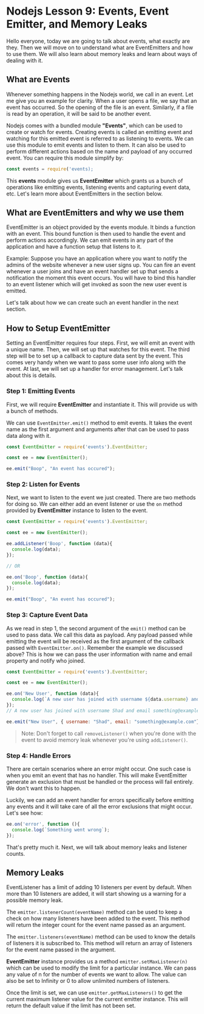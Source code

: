 # Nodejs Lesson 9: Events, Event Emitter, and Memory Leaks

Hello everyone, today we are going to talk about events, what exactly are they. Then we will move on to understand what are EventEmitters and how to use them. We will also learn about memory leaks and learn about ways of dealing with it.

## What are Events

Whenever something happens in the Nodejs world, we call in an event. Let me give you an example for clarity. When a user opens a file, we say that an event has occurred. So the opening of the file is an event. Similarly, if a file is read by an operation, it will be said to be another event.  

Nodejs comes with a bundled module **"Events"**, which can be used to create or watch for events. Creating events is called an emitting event and watching for this emitted event is referred to as listening to events. We can use this module to emit events and listen to them. It can also be used to perform different actions based on the name and payload of any occurred event. You can require this module simplify by:

```js
const events = require('events);
```

This **events** module gives us **EventEmitter** which grants us a bunch of operations like emitting events, listening events and capturing event data, etc. Let's learn more about EventEmitters in the section below.

## What are EventEmitters and why we use them

EventEmitter is an object provided by the events module. It binds a function with an event. This bound function is then used to handle the event and perform actions accordingly. We can emit events in any part of the application and have a function setup that listens to it.

Example: Suppose you have an application where you want to notify the admins of the website whenever a new user signs up. You can fire an event whenever a user joins and have an event handler set up that sends a notification the moment this event occurs. You will have to bind this handler to an event listener which will get invoked as soon the new user event is emitted.

Let's talk about how we can create such an event handler in the next section.

## How to Setup EventEmitter

Setting an EventEmitter requires four steps. First, we will emit an event with a unique name. Then, we will set up that watches for this event. The third step will be to set up a callback to capture data sent by the event. This comes very handy when we want to pass some user info along with the event. At last, we will set up a handler for error management. Let's talk about this is details.

### Step 1: Emitting Events

First, we will require **EventEmitter** and instantiate it. This will provide us with a bunch of methods. 

We can use `EventEmitter.emit()` method to emit events. It takes the event name as the first argument and arguments after that can be used to pass data along with it.

```js
const EventEmitter = require('events').EventEmitter;

const ee = new EventEmitter();

ee.emit("Boop", "An event has occured");
```

### Step 2: Listen for Events

Next, we want to listen to the event we just created. There are two methods for doing so. We can either add an event listener or use the `on` method provided by **EventEmitter** instance to listen to the event.

```js
const EventEmitter = require('events').EventEmitter;

const ee = new EventEmitter();

ee.addListener('Boop', function (data){
  console.log(data);
});

// OR

ee.on('Boop', function (data){
  console.log(data);
});

ee.emit("Boop", "An event has occured");
```

### Step 3: Capture Event Data

As we read in step 1, the second argument of the `emit()` method can be used to pass data. We call this data as payload. Any payload passed while emitting the event will be received as the first argument of the callback passed with `EventEmitter.on()`. Remember the example we discussed above? This is how we can pass the user information with name and email property and notify who joined.

```js
const EventEmitter = require('events').EventEmitter;

const ee = new EventEmitter();

ee.on('New User', function (data){
  console.log(`A new user has joined with username ${data.username} and email ${data.email}`);
});
// A new user has joined with username Shad and email something@example.com

ee.emit("New User", { username: "Shad", email: "something@example.com"});
```

> Note: Don't forget to call `removeListener()` when you're done with the event to avoid memory leak whenever you're using `addListener()`.

### Step 4: Handle Errors

There are certain scenarios where an error might occur. One such case is when you emit an event that has no handler. This will make EventEmitter generate an exclusion that must be handled or the process will fail entirely. We don't want this to happen.

Luckily, we can add an event handler for errors specifically before emitting any events and it will take care of all the error exclusions that might occur. Let's see how:

```js
ee.on('error', function (){
  console.log(`Something went wrong`);
});
```

That's pretty much it. Next, we will talk about memory leaks and listener counts.

## Memory Leaks

EventListener has a limit of adding 10 listeners per event by default. When more than 10 listeners are added, it will start showing us a warning for a possible memory leak.  

The `emitter.listenerCount(eventName)` method can be used to keep a check on how many listeners have been added to the event. This method will return the integer count for the event name passed as an argument.

The `emitter.listeners(eventName)` method can be used to know the details of listeners it is subscribed to. This method will return an array of listeners for the event name passed in the argument.

**EventEmitter** instance provides us a method `emitter.setMaxListener(n)` which can be used to modify the limit for a particular instance. We can pass any value of n for the number of events we want to allow. The value can also be set to Infinity or 0 to allow unlimited numbers of listeners.

Once the limit is set, we can use `emitter.getMaxListeners()` to get the current maximum listener value for the current emitter instance. This will return the default value if the limit has not been set.